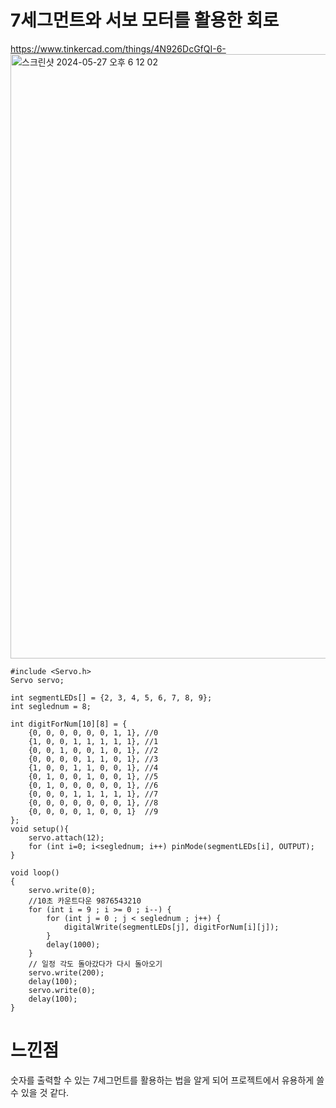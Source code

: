 # 7세그먼트와 서보 모터를 활용한 회로

https://www.tinkercad.com/things/4N926DcGfQI-6-
<img width="967" alt="스크린샷 2024-05-27 오후 6 12 02" src="https://github.com/sejongsmarcle/2024_Spring_SMARCLE_Snaegi_Study/assets/100362949/ad039188-91c9-4d4c-9b56-55f2ba7d6809">
```
#include <Servo.h>
Servo servo;

int segmentLEDs[] = {2, 3, 4, 5, 6, 7, 8, 9};
int seglednum = 8;

int digitForNum[10][8] = {
	{0, 0, 0, 0, 0, 0, 1, 1}, //0
 	{1, 0, 0, 1, 1, 1, 1, 1}, //1
 	{0, 0, 1, 0, 0, 1, 0, 1}, //2
 	{0, 0, 0, 0, 1, 1, 0, 1}, //3
 	{1, 0, 0, 1, 1, 0, 0, 1}, //4
 	{0, 1, 0, 0, 1, 0, 0, 1}, //5
 	{0, 1, 0, 0, 0, 0, 0, 1}, //6
 	{0, 0, 0, 1, 1, 1, 1, 1}, //7
 	{0, 0, 0, 0, 0, 0, 0, 1}, //8
 	{0, 0, 0, 0, 1, 0, 0, 1}  //9
};
void setup(){
	servo.attach(12);
	for (int i=0; i<seglednum; i++) pinMode(segmentLEDs[i], OUTPUT);
}

void loop() 
{
  	servo.write(0);
  	//10초 카운트다운 9876543210
	for (int i = 9 ; i >= 0 ; i--) {
		for (int j = 0 ; j < seglednum ; j++) {
			digitalWrite(segmentLEDs[j], digitForNum[i][j]);
		}
		delay(1000);
	}
  	// 일정 각도 돌아갔다가 다시 돌아오기
  	servo.write(200);
  	delay(100);
	servo.write(0);
    delay(100);
}

```
# 느낀점
숫자를 출력할 수 있는 7세그먼트를 활용하는 법을 알게 되어 프로젝트에서 유용하게 쓸 수 있을 것 같다.
